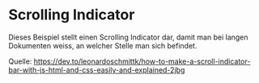 #  Scrolling Indicator

Dieses Beispiel stellt einen Scrolling Indicator dar, damit man bei langen Dokumenten weiss, an welcher Stelle man sich befindet. 

Quelle: https://dev.to/leonardoschmittk/how-to-make-a-scroll-indicator-bar-with-js-html-and-css-easily-and-explained-2jbg

